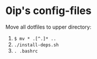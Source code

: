 0ip's config-files
============

Move all dotfiles to upper directory:
  1. `$ mv * .[^.]* ..`
  2. `./install-deps.sh`
  3. `. .bashrc`
